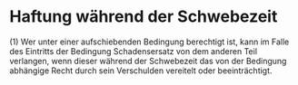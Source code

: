 # Haftung während der Schwebezeit

(1) Wer unter einer aufschiebenden Bedingung berechtigt ist, kann im Falle des Eintritts der Bedingung Schadensersatz von dem anderen Teil verlangen, wenn dieser während der Schwebezeit das von der Bedingung abhängige Recht durch sein Verschulden vereitelt oder beeinträchtigt.